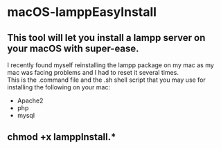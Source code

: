 # macOS-lamppEasyInstall 
## This tool will let you install a lampp server on your macOS with super-ease.  
I recently found myself reinstalling the lampp package on my mac as my mac was facing problems and I had to reset it several times.  
This is the .command file and the .sh shell script that you may use for installing the following on your mac:
* Apache2
* php
* mysql  
## chmod +x lamppInstall.*


